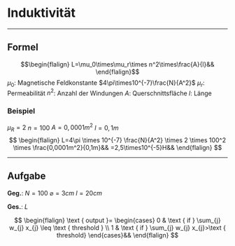 # Induktivität
___
## Formel
$$\begin{flalign}
L=\mu_0\times\mu_r\times n^2\times\frac{A}{l}&&
\end{flalign}$$
$\mu_0$: Magnetische Feldkonstante $4\pi\times10^{-7}\frac{N}{A^2}$
$\mu_r$: Permeabilität
$n^2$: Anzahl der Windungen
$A$: Querschnittsfläche
$l$: Länge
### Beispiel
$\mu_R=2$
$n=100$
$A=0,0001m^2$
$l=0,1m$
$$
\begin{flalign}
L=4\pi \times 10^{-7} \frac{N}{A^2} \times 2 \times 100^2 \times \frac{0,0001m^2}{0,1m}&&
=2,5\times10^{-5}H&&
\end{flalign}
$$
___
## Aufgabe
**Geg.**:
$N=100$
$\varnothing = 3cm$
$l=20cm$

**Ges.**: $L$

$$
\begin{flalign}
\text { output }=
\begin{cases}
0 & \text { if } \sum_{j} w_{j} x_{j} \leq \text { threshold } \\
1 & \text { if } \sum_{j} w_{j} x_{j}>\text { threshold}
\end{cases}&&
\end{flalign}
$$